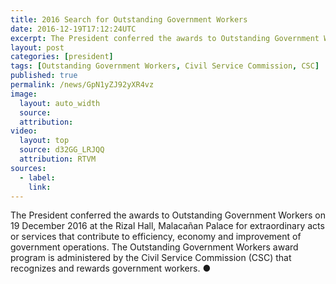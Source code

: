 ```yaml
---
title: 2016 Search for Outstanding Government Workers
date: 2016-12-19T17:12:24UTC
excerpt: The President conferred the awards to Outstanding Government Workers on 19 December 2016 at the Rizal Hall, Malacañan Palace for extraordinary acts or services.
layout: post
categories: [president]
tags: [Outstanding Government Workers, Civil Service Commission, CSC]
published: true
permalink: /news/GpN1yZJ92yXR4vz
image:
  layout: auto_width
  source: 
  attribution: 
video:
  layout: top
  source: d32GG_LRJQQ
  attribution: RTVM
sources:
  - label:
    link:
---
```


The President conferred the awards to Outstanding Government Workers on 19 December 2016 at the Rizal Hall, Malacañan Palace for extraordinary acts or services that contribute to efficiency, economy and improvement of government operations.
The Outstanding Government Workers award program is administered by the Civil Service Commission (CSC) that recognizes and rewards government workers.
&#x25cf;
